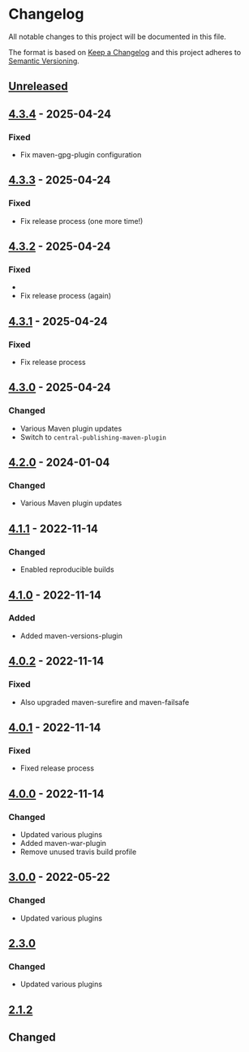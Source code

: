 # Changelog

All notable changes to this project will be documented in this file.

The format is based on [Keep a Changelog](https://keepachangelog.com/en/1.0.0/)
and this project adheres to [Semantic Versioning](https://semver.org/spec/v2.0.0.html).

## [Unreleased]

## [4.3.4] - 2025-04-24
### Fixed
- Fix maven-gpg-plugin configuration

## [4.3.3] - 2025-04-24
### Fixed
- Fix release process (one more time!)

## [4.3.2] - 2025-04-24
### Fixed
- 
- Fix release process (again)

## [4.3.1] - 2025-04-24
### Fixed
- Fix release process

## [4.3.0] - 2025-04-24
### Changed
- Various Maven plugin updates
- Switch to `central-publishing-maven-plugin`

## [4.2.0] - 2024-01-04
### Changed
- Various Maven plugin updates

## [4.1.1] - 2022-11-14
### Changed
- Enabled reproducible builds

## [4.1.0] - 2022-11-14
### Added
- Added maven-versions-plugin

## [4.0.2] - 2022-11-14
### Fixed
- Also upgraded maven-surefire and maven-failsafe

## [4.0.1] - 2022-11-14
### Fixed
- Fixed release process

## [4.0.0] - 2022-11-14
### Changed
- Updated various plugins
- Added maven-war-plugin
- Remove unused travis build profile

## [3.0.0] - 2022-05-22
### Changed
- Updated various plugins

## [2.3.0]
### Changed
- Updated various plugins

## [2.1.2]

## Changed

[Unreleased]: https://github.com/cucumber/cucumber-parent/compare/v4.3.4...HEAD
[4.3.4]: https://github.com/cucumber/cucumber-parent/compare/v4.3.3...v4.3.4
[4.3.3]: https://github.com/cucumber/cucumber-parent/compare/v4.3.2...v4.3.3
[4.3.2]: https://github.com/cucumber/cucumber-parent/compare/v4.3.1...v4.3.2
[4.3.1]: https://github.com/cucumber/cucumber-parent/compare/v4.3.0...v4.3.1
[4.3.0]: https://github.com/cucumber/cucumber-parent/compare/v4.2.0...v4.3.0
[4.2.0]: https://github.com/cucumber/cucumber-parent/compare/v4.1.1...v4.2.0
[4.1.1]: https://github.com/cucumber/cucumber-parent/compare/v4.1.0...v4.1.1
[4.1.0]: https://github.com/cucumber/cucumber-parent/compare/v4.0.2...v4.1.0
[4.0.2]: https://github.com/cucumber/cucumber-parent/compare/v4.0.1...v4.0.2
[4.0.1]: https://github.com/cucumber/cucumber-parent/compare/v4.0.0...v4.0.1
[4.0.0]: https://github.com/cucumber/cucumber-parent/compare/v3.0.0...v4.0.0
[3.0.0]: https://github.com/cucumber/cucumber-parent/compare/v3.0.0...v2.3.0
[2.3.0]: https://github.com/cucumber/cucumber-parent/compare/v2.3.0...v2.1.2
[2.1.2]: https://github.com/cucumber/cucumber-parent/compare/v2.3.0...v2.1.2

